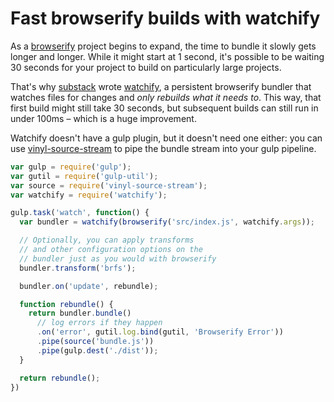 # Fast browserify builds with watchify

As a [browserify](http://github.com/substack/node-browserify) project begins to expand, the time to bundle it slowly gets longer and longer. While it might start at 1 second, it's possible to be waiting 30 seconds for your project to build on particularly large projects.

That's why [substack](http://github.com/substack) wrote [watchify](http://github.com/substack/watchify), a persistent browserify bundler that watches files for changes and *only rebuilds what it needs to*. This way, that first build might still take 30 seconds, but subsequent builds can still run in under 100ms – which is a huge improvement.

Watchify doesn't have a gulp plugin, but it doesn't need one either: you can use [vinyl-source-stream](http://github.com/hughsk/vinyl-source-stream) to pipe the bundle stream into your gulp pipeline.

``` javascript
var gulp = require('gulp');
var gutil = require('gulp-util');
var source = require('vinyl-source-stream');
var watchify = require('watchify');

gulp.task('watch', function() {
  var bundler = watchify(browserify('src/index.js', watchify.args));

  // Optionally, you can apply transforms
  // and other configuration options on the
  // bundler just as you would with browserify
  bundler.transform('brfs');

  bundler.on('update', rebundle);

  function rebundle() {
    return bundler.bundle()
      // log errors if they happen
      .on('error', gutil.log.bind(gutil, 'Browserify Error'))
      .pipe(source('bundle.js'))
      .pipe(gulp.dest('./dist'));
  }

  return rebundle();
})
```
